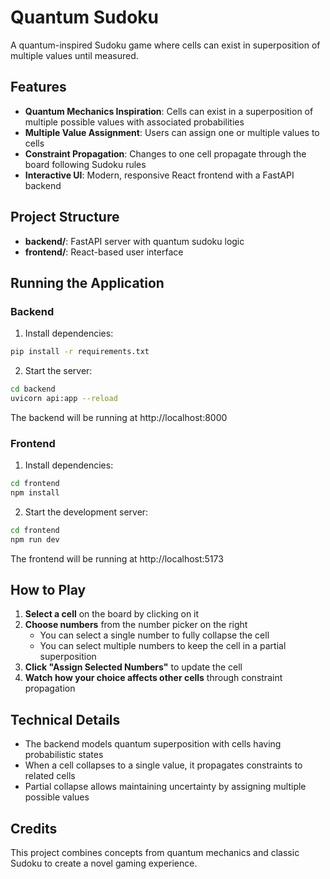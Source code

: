 # Quantum Sudoku

A quantum-inspired Sudoku game where cells can exist in superposition of multiple values until measured.

## Features

- **Quantum Mechanics Inspiration**: Cells can exist in a superposition of multiple possible values with associated probabilities
- **Multiple Value Assignment**: Users can assign one or multiple values to cells
- **Constraint Propagation**: Changes to one cell propagate through the board following Sudoku rules
- **Interactive UI**: Modern, responsive React frontend with a FastAPI backend

## Project Structure

- **backend/**: FastAPI server with quantum sudoku logic
- **frontend/**: React-based user interface

## Running the Application

### Backend

1. Install dependencies:
```bash
pip install -r requirements.txt
```

2. Start the server:
```bash
cd backend
uvicorn api:app --reload
```
The backend will be running at http://localhost:8000

### Frontend

1. Install dependencies:
```bash
cd frontend
npm install
```

2. Start the development server:
```bash
cd frontend
npm run dev
```
The frontend will be running at http://localhost:5173

## How to Play

1. **Select a cell** on the board by clicking on it
2. **Choose numbers** from the number picker on the right
   - You can select a single number to fully collapse the cell
   - You can select multiple numbers to keep the cell in a partial superposition
3. **Click "Assign Selected Numbers"** to update the cell
4. **Watch how your choice affects other cells** through constraint propagation

## Technical Details

- The backend models quantum superposition with cells having probabilistic states
- When a cell collapses to a single value, it propagates constraints to related cells
- Partial collapse allows maintaining uncertainty by assigning multiple possible values

## Credits

This project combines concepts from quantum mechanics and classic Sudoku to create a novel gaming experience.
